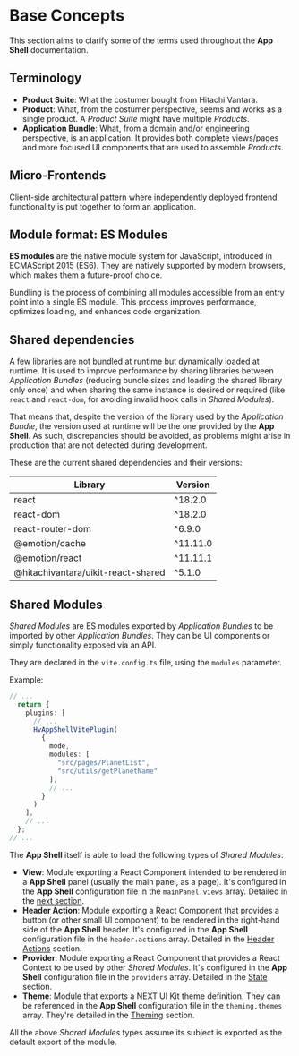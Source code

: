 # Base Concepts

This section aims to clarify some of the terms used throughout the **App Shell** documentation.

## Terminology

- **Product Suite**: What the costumer bought from Hitachi Vantara.
- **Product**: What, from the costumer perspective, seems and works as a single product. A _Product Suite_ might have multiple _Products_.
- **Application Bundle**: What, from a domain and/or engineering perspective, is an application. It provides both complete views/pages and more focused UI components that are used to assemble _Products_.

## Micro-Frontends

Client-side architectural pattern where independently deployed frontend functionality is put together to form an application.

## Module format: ES Modules

**ES modules** are the native module system for JavaScript, introduced in ECMAScript 2015 (ES6). They are natively supported by modern browsers, which makes them a future-proof choice.

Bundling is the process of combining all modules accessible from an entry point into a single ES module. This process improves performance, optimizes loading, and enhances code organization.

## Shared dependencies

A few libraries are not bundled at runtime but dynamically loaded at runtime. It is used to improve performance by sharing libraries between _Application Bundles_ (reducing bundle sizes and loading the shared library only once) and when sharing the same instance is desired or required (like `react` and `react-dom`, for avoiding invalid hook calls in _Shared Modules_).

That means that, despite the version of the library used by the _Application Bundle_, the version used at runtime will be the one provided by the **App Shell**. As such, discrepancies should be avoided, as problems might arise in production that are not detected during development.

These are the current shared dependencies and their versions:

| Library                            | Version  |
| ---------------------------------- | -------- |
| react                              | ^18.2.0  |
| react-dom                          | ^18.2.0  |
| react-router-dom                   | ^6.9.0   |
| @emotion/cache                     | ^11.11.0 |
| @emotion/react                     | ^11.11.1 |
| @hitachivantara/uikit-react-shared | ^5.1.0   |

## Shared Modules

_Shared Modules_ are ES modules exported by _Application Bundles_ to be imported by other _Application Bundles_. They can be UI components or simply functionality exposed via an API.

They are declared in the `vite.config.ts` file, using the `modules` parameter.

Example:

```typescript
// ...
  return {
    plugins: [
      // ...
      HvAppShellVitePlugin(
        {
          mode,
          modules: [
            "src/pages/PlanetList",
            "src/utils/getPlanetName"
          ],
          // ...
        }
      )
    ],
    // ...
  };
// ...
```

The **App Shell** itself is able to load the following types of _Shared Modules_:

- **View**: Module exporting a React Component intended to be rendered in a **App Shell** panel (usually the main panel, as a page). It's configured in the **App Shell** configuration file in the `mainPanel.views` array. Detailed in the [next section](./views.md).
- **Header Action**: Module exporting a React Component that provides a button (or other small UI component) to be rendered in the right-hand side of the **App Shell** header. It's configured in the **App Shell** configuration file in the `header.actions` array. Detailed in the [Header Actions](./header-actions.md) section.
- **Provider**: Module exporting a React Component that provides a React Context to be used by other _Shared Modules_. It's configured in the **App Shell** configuration file in the `providers` array. Detailed in the [State](./state.md) section.
- **Theme**: Module that exports a NEXT UI Kit theme definition. They can be referenced in the **App Shell** configuration file in the `theming.themes` array. They're detailed in the [Theming](./theming.md) section.

All the above _Shared Modules_ types assume its subject is exported as the default export of the module.
